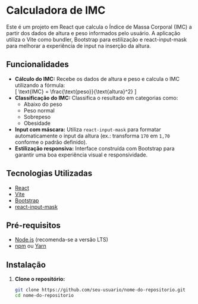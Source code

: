 # Calculadora de IMC

Este é um projeto em React que calcula o Índice de Massa Corporal (IMC) a partir dos dados de altura e peso informados pelo usuário. A aplicação utiliza o Vite como bundler, Bootstrap para estilização e react-input-mask para melhorar a experiência de input na inserção da altura.

## Funcionalidades

- **Cálculo do IMC:** Recebe os dados de altura e peso e calcula o IMC utilizando a fórmula:  
  \[
  \text{IMC} = \frac{\text{peso}}{\text{altura}^2}
  \]
- **Classificação do IMC:** Classifica o resultado em categorias como:
  - Abaixo do peso
  - Peso normal
  - Sobrepeso
  - Obesidade
- **Input com máscara:** Utiliza `react-input-mask` para formatar automaticamente o input da altura (ex.: transforma `170` em `1,70` conforme o padrão definido).
- **Estilização responsiva:** Interface construída com Bootstrap para garantir uma boa experiência visual e responsividade.

## Tecnologias Utilizadas

- [React](https://reactjs.org/)
- [Vite](https://vitejs.dev/)
- [Bootstrap](https://getbootstrap.com/)
- [react-input-mask](https://github.com/sanniassin/react-input-mask)

## Pré-requisitos

- [Node.js](https://nodejs.org/) (recomenda-se a versão LTS)
- [npm](https://www.npmjs.com/) ou [Yarn](https://yarnpkg.com/)

## Instalação

1. **Clone o repositório:**

   ```bash
   git clone https://github.com/seu-usuario/nome-do-repositorio.git
   cd nome-do-repositorio